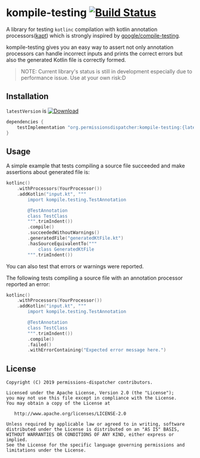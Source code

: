 # kompile-testing [![Build Status](https://travis-ci.org/permissions-dispatcher/kompile-testing.svg?branch=master)](https://travis-ci.org/permissions-dispatcher/kompile-testing)

A library for testing `kotlinc` compilation with kotlin annotation processors([kapt](https://kotlinlang.org/docs/reference/kapt.html)) which is strongly inspired by [google/compile-testing](https://github.com/google/compile-testing).

kompile-testing gives you an easy way to assert not only annotation processors can handle incorrect inputs and prints the correct errors but also the generated Kotlin file is correctly formed.

> NOTE: Current library's status is still in development especially due to performance issue. Use at your own risk:D

## Installation

`latestVersion` is [ ![Download](https://api.bintray.com/packages/hotchemi/maven/kompile-testing/images/download.svg) ](https://bintray.com/hotchemi/maven/kompile-testing/_latestVersion)

```groovy
dependencies {
    testImplementation "org.permissionsdispatcher:kompile-testing:{latestVersion}"
}
```

## Usage

A simple example that tests compiling a source file succeeded and  make assertions about generated file is:

```kotlin
kotlinc()
    .withProcessors(YourProcessor())
    .addKotlin("input.kt", """
        import kompile.testing.TestAnnotation

        @TestAnnotation
        class TestClass
        """.trimIndent())
        .compile()
        .succeededWithoutWarnings()
        .generatedFile("generatedKtFile.kt")
        .hasSourceEquivalentTo("""
            class GeneratedKtFile
        """.trimIndent())
```

You can also test that errors or warnings were reported.

The following tests compiling a source file with an annotation processor reported an error:

```kotlin
kotlinc()
    .withProcessors(YourProcessor())
    .addKotlin("input.kt", """
        import kompile.testing.TestAnnotation

        @TestAnnotation
        class TestClass
        """.trimIndent())
        .compile()
        .failed()
        .withErrorContaining("Expected error message here.")
```

## License

```
Copyright (C) 2019 permissions-dispatcher contributors.

Licensed under the Apache License, Version 2.0 (the "License");
you may not use this file except in compliance with the License.
You may obtain a copy of the License at

   http://www.apache.org/licenses/LICENSE-2.0

Unless required by applicable law or agreed to in writing, software
distributed under the License is distributed on an "AS IS" BASIS,
WITHOUT WARRANTIES OR CONDITIONS OF ANY KIND, either express or implied.
See the License for the specific language governing permissions and
limitations under the License.
```
